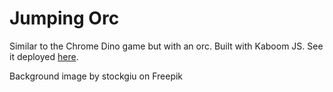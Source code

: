 # Jumping Orc

Similar to the Chrome Dino game but with an orc. Built with Kaboom JS. See it deployed [here](https://devapalasingam.github.io/jumping-orc-deployed/).

Background image by stockgiu on Freepik

